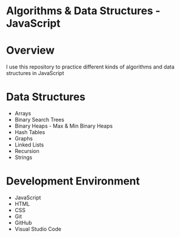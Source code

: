 # Algorithms & Data Structures - JavaScript

# Overview
I use this repository to practice different kinds of algorithms and data structures in JavaScript

# Data Structures
* Arrays
* Binary Search Trees
* Binary Heaps - Max & Min Binary Heaps
* Hash Tables
* Graphs
* Linked Lists
* Recursion
* Strings

# Development Environment
* JavaScript
* HTML
* CSS
* Git
* GitHub
* Visual Studio Code

